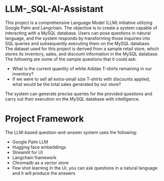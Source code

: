 # LLM-_SQL-AI-Assistant

This project is a comprehensive Language Model (LLM) initiative utilizing Google Palm and Langchain. The objective is to create a system capable of interacting with a MySQL database. Users can pose questions in natural language, and the system responds by transforming those inquiries into SQL queries and subsequently executing them on the MySQL database. The dataset used for this project is derived from a sample retail store, which stores its inventory, sales, and discount information in the MySQL database. The following are some of the sample questions that it could ask:

  - What is the current quantity of white Adidas T-shirts remaining in our inventory?
  - If we were to sell all extra-small size T-shirts with discounts applied, what would be the total sales generated by our store?
    
The system can generate precise queries for the provided questions and carry out their execution on the MySQL database with intelligence.

# Project Framework

The LLM-based question-and-answer system uses the following:
- Google Palm LLM
- Hugging face embeddings
- Streamlit for UI
- Langchain framework
- Chromadb as a vector store
- Few shot learning
In the UI, you can ask questions in a natural language and it will produce the answers
